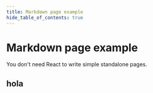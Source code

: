 ```yaml
---
title: Markdown page example
hide_table_of_contents: true
---
```


# Markdown page example

You don't need React to write simple standalone pages.

## hola 